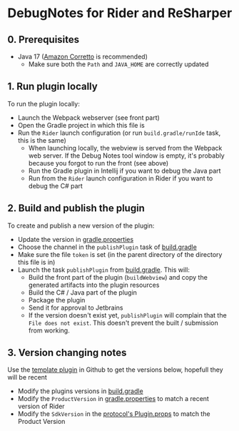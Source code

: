# DebugNotes for Rider and ReSharper
## 0. Prerequisites
- Java 17 ([Amazon Corretto](https://docs.aws.amazon.com/corretto/latest/corretto-17-ug/what-is-corretto-17.html) is recommended)
  - Make sure both the `Path` and `JAVA_HOME` are correctly updated

## 1. Run plugin locally
To run the plugin locally:
- Launch the Webpack webserver (see front part)
- Open the Gradle project in which this file is
- Run the `Rider` launch configuration (or run `build.gradle/runIde` task, this is the same)
  - When launching locally, the webview is served from the Webpack web server. If the Debug Notes tool window is empty, it's probably because you forgot to run the front (see above)
  - Run the Gradle plugin in Intellij if you want to debug the Java part
  - Run from the `Rider` launch configuration in Rider if you want to debug the C# part

## 2. Build and publish the plugin 
To create and publish a new version of the plugin:
- Update the version in [gradle.properties](./gradle.properties)
- Choose the channel in the `publishPlugin` task of [build.gradle](./build.gradle)
- Make sure the file `token` is set (in the parent directory of the directory this file is in)
- Launch the task `publishPlugin` from [build.gradle](./build.gradle). This will:
  - Build the front part of the plugin (`buildWebview`) and copy the generated artifacts into the plugin resources
  - Build the C# / Java part of the plugin
  - Package the plugin
  - Send it for approval to Jetbrains
  - If the version doesn't exist yet, `publishPlugin` will complain that the `File does not exist`.
This doesn't prevent the built / submission from working.

## 3. Version changing notes
Use the [template plugin](https://github.com/JetBrains/resharper-rider-plugin/blob/master/template/content/build.gradle) in Github to get the versions below, hopefull they will be recent
- Modify the plugins versions in [build.gradle](./build.gradle)
- Modify the `ProductVersion` in [gradle.properties](./gradle.properties) to match a recent version of Rider
- Modify the `SdkVersion` in the [protocol's Plugin.props](./src/dotnet/Plugin.props) to match the Product Version